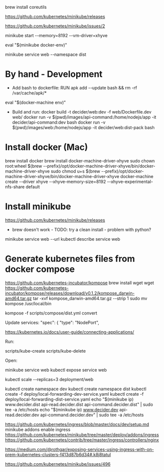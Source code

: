 brew install coreutils

https://github.com/kubernetes/minikube/releases

https://github.com/kubernetes/minikube/issues/2

minikube start --memory=8192 --vm-driver=xhyve
<!--minikube ssh -- sudo /usr/local/etc/init.d/nfs-client start
minikube ssh -- sudo mkdir /Users
minikube ssh -- sudo mount 192.168.64.1:/Users /Users -o rw,async,noatime,rsize=32768,wsize=32768,proto=tcp-->
eval "$(minikube docker-env)"

minikube service web --namespace dist

By hand - Development
===========================================================
- Add bash to dockerfile:
RUN apk add --update bash && rm -rf /var/cache/apk/*

eval "$(docker-machine env)"

- Build and run:
docker build -t decider/web:dev -f web/Dockerfile.dev web/
docker run -v $(pwd)/images/api-command:/home/nodejs/app -it decider/api-command:dev bash
docker run -v $(pwd)/images/web:/home/nodejs/app -it decider/web:dist-pack bash

Install docker (Mac)
===========================================================
brew install docker
brew install docker-machine-driver-xhyve
sudo chown root:wheel $(brew --prefix)/opt/docker-machine-driver-xhyve/bin/docker-machine-driver-xhyve
sudo chmod u+s $(brew --prefix)/opt/docker-machine-driver-xhyve/bin/docker-machine-driver-xhyve
docker-machine create --driver xhyve --xhyve-memory-size=8192 --xhyve-experimental-nfs-share default

Install minikube
===========================================================
https://github.com/kubernetes/minikube/releases
- brew doesn't work - TODO: try a clean install - problem with python?

minikube service web --url
kubectl describe service web


Generate kubernetes files from docker compose
===========================================================
https://github.com/kubernetes-incubator/kompose
brew install wget
wget https://github.com/kubernetes-incubator/kompose/releases/download/v0.1.2/kompose_darwin-amd64.tar.gz
tar -xvf kompose_darwin-amd64.tar.gz --strip 1
sudo mv kompose /usr/local/bin

kompose -f scripts/compose/dist.yml convert

Update services:
  "spec": {
    "type": "NodePort",

https://kubernetes.io/docs/user-guide/connecting-applications/

Run:

scripts/kube-create
scripts/kube-delete

Open:

minikube service web
kubectl expose service web

kubectl scale --replicas=3 deployment/web

kubectl create namespace dev
kubectl create namespace dist
kubectl create -f deploy/local-forwarding-dev-service.yaml 
kubectl create -f deploy/local-forwarding-dist-service.yaml 
echo "$(minikube ip) www.decider.dist api-read.decider.dist api-command.decider.dist" | sudo tee -a /etc/hosts
echo "$(minikube ip) www.decider.dev api-read.decider.dev api-command.decider.dev" | sudo tee -a /etc/hosts

https://github.com/kubernetes/ingress/blob/master/docs/dev/setup.md
minikube addons enable ingress
https://github.com/kubernetes/minikube/tree/master/deploy/addons/ingress
https://github.com/kubernetes/contrib/tree/master/ingress/controllers/nginx

https://medium.com/@rothgar/exposing-services-using-ingress-with-on-prem-kubernetes-clusters-f413d87b6d34#.k8j8tatul

https://github.com/kubernetes/minikube/issues/496
